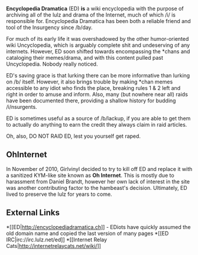 **Encyclopedia Dramatica** (ED) **is** a wiki encyclopedia with the purpose of archiving all of the lulz and drama of the Internet, much of which /i/ is responsible for. Encyclopedia Dramatica has been both a reliable friend and tool of the Insurgency since /b/day.

For much of its early life it was overshadowed by the other humor-oriented wiki Uncyclopedia, which is arguably complete shit and undeserving of any internets. However, ED soon shifted towards encompassing the *chans and cataloging their memes/drama, and with this content pulled past Uncyclopedia. Nobody really noticed.

ED's saving grace is that lurking there can be more informative than lurking on /b/ itself. However, it also brings trouble by making *chan memes accessible to any idiot who finds the place, breaking rules 1 & 2 left and right in order to amuse and inform. Also, many (but nowhere near all) raids have been documented there, providing a shallow history for budding /i/nsurgents.

ED is sometimes useful as a source of /b/lackup, if you are able to get them to actually do anything to earn the credit they always claim in raid articles.

Oh, also, DO NOT RAID ED, lest you yourself get raped.

## OhInternet

In November of 2010, Girlvinyl decided to try to kill off ED and replace it with a sanitized KYM-like site known as **Oh Internet**. This is mostly due to harassment from Daniel Brandt, however her own lack of interest in the site was another contributing factor to the hambeast's decision. Ultimately, ED lived to preserve the lulz for years to come.

## External Links

*[[ED|http://encyclopediadramatica.ch]] - EDiots have quickly assumed the old domain name and copied the last version of many pages
*[[ED IRC|irc://irc.lulz.net/ed]]
*[[Internet Relay Cats|http://internetrelaycats.net/wiki/]]
